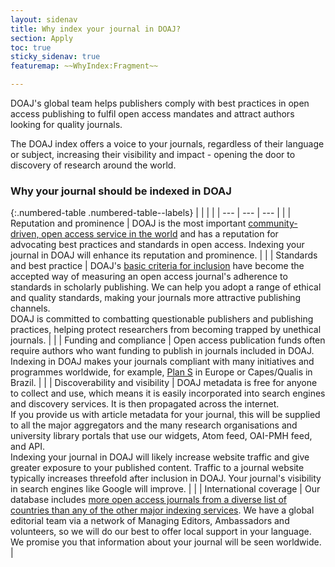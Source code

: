 ```yaml
---
layout: sidenav
title: Why index your journal in DOAJ?
section: Apply
toc: true
sticky_sidenav: true
featuremap: ~~WhyIndex:Fragment~~

---
```


DOAJ's global team helps publishers comply with best practices in open access publishing to fulfil open access mandates and attract authors looking for quality journals.

The DOAJ index offers a voice to your journals, regardless of their language or subject, increasing their visibility and impact - opening the door to discovery of research around the world.

### Why your journal should be indexed in DOAJ

{:.numbered-table .numbered-table--labels}
| | | |
| --- | --- | --- |
|   | Reputation and prominence | DOAJ is the most important [community-driven, open access service in the world](http://repository.jisc.ac.uk/6269/10/final-KE-Report-V5.1-20JAN2016.pdf) and has a reputation for advocating best practices and standards in open access. Indexing your journal in DOAJ will enhance its reputation and prominence. |
|   | Standards and best practice | DOAJ's [basic criteria for inclusion](/apply/guide/) have become the accepted way of measuring an open access journal's adherence to standards in scholarly publishing. We can help you adopt a range of ethical and quality standards, making your journals more attractive publishing channels. <br>DOAJ is committed to combatting questionable publishers and publishing practices, helping protect researchers from becoming trapped by unethical journals. |
|   | Funding and compliance | Open access publication funds often require authors who want funding to publish in journals included in DOAJ. Indexing in DOAJ makes your journals compliant with many initiatives and programmes worldwide, for example, [Plan S](https://www.coalition-s.org/) in Europe or  Capes/Qualis in Brazil. |
|   | Discoverability and visibility | DOAJ metadata is free for anyone to collect and use, which means it is easily incorporated into search engines and discovery services. It is then propagated across the internet. <br>If you provide us with article metadata for your journal, this will be supplied to all the major aggregators and the many research organisations and university library portals that use our widgets, Atom feed, OAI-PMH feed, and API. <br>Indexing your journal in DOAJ will likely increase website traffic and give greater exposure to your published content. Traffic to a journal website typically increases threefold after inclusion in DOAJ. Your journal's visibility in search engines like Google will improve. |
|   | International coverage  | Our database includes [more open access journals from a diverse list of countries than any of the other major indexing services](https://blog.doaj.org/2023/07/06/doaj-is-confirmed-as-a-unique-platform-for-many-open-access-journals-and-a-key-index-for-african-journals/). We have a global editorial team via a network of Managing Editors, Ambassadors and volunteers, so we will do our best to offer local support in your language. We promise you that information about your journal will be seen worldwide. |
